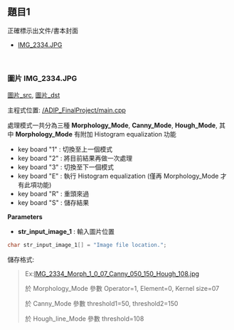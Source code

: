## 題目1
正確標示出文件/書本封面

* [IMG_2334.JPG](#IMG_2334.JPG)

<br />

<a name="IMG_2334.JPG"></a> 
### 圖片 IMG_2334.JPG

[圖片_src](/doc/ADIP_Final/nolight_lv1/IMG_2334.JPG), 
[圖片_dst](/output/IMG_2334_Morph_1_0_07_Canny_050_150_Hough_108.jpg)

主程式位置: [/ADIP_FinalProject/main.cpp](/ADIP_FinalProject/main.cpp)

處理模式一共分為三種 **Morphology_Mode**, **Canny_Mode**, **Hough_Mode**, 其中 **Morphology_Mode** 有附加 Histogram equalization 功能

- key board "1" : 切換至上一個模式
- key board "2" : 將目前結果再做一次處理
- key board "3" : 切換至下一個模式
- key board "E" : 執行 Histogram equalization (僅再 Morphology_Mode 才有此項功能)
- key board "R" : 重頭來過
- key board "S" : 儲存結果

**Parameters**
- **str_input_image_1** : 輸入圖片位置
```cpp
char str_input_image_1[] = "Image file location.";
```


儲存格式:
>Ex:[IMG_2334_Morph_1_0_07_Canny_050_150_Hough_108.jpg](/output/IMG_2334_Morph_1_0_07_Canny_050_150_Hough_108.jpg)
>
>於 Morphology_Mode 參數 Operator=1, Element=0, Kernel size=07
>
>於 Canny_Mode 參數 threshold1=50, threshold2=150
>
>於 Hough_line_Mode 參數 threshold=108


<br />

